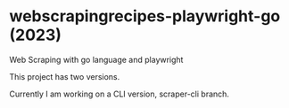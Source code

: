 # webscrapingrecipes-playwright-go (2023)

Web Scraping with go language and playwright

This project has two versions.

Currently I am working on a CLI version, scraper-cli branch.
